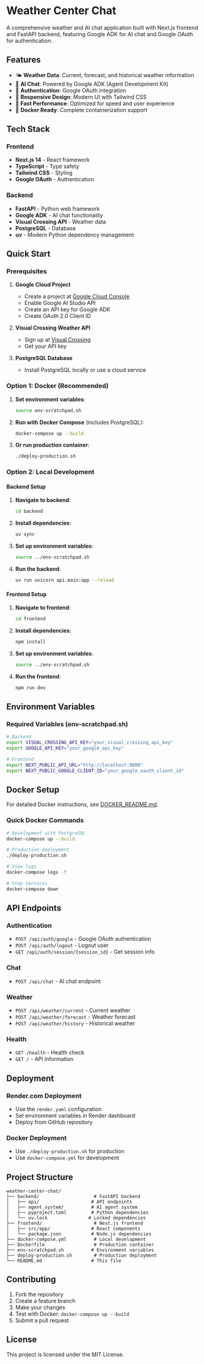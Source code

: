 # Weather Center Chat

A comprehensive weather and AI chat application built with Next.js frontend and FastAPI backend, featuring Google ADK for AI chat and Google OAuth for authentication.

## Features

- 🌤️ **Weather Data**: Current, forecast, and historical weather information
- 🤖 **AI Chat**: Powered by Google ADK (Agent Development Kit)
- 🔐 **Authentication**: Google OAuth integration
- 📱 **Responsive Design**: Modern UI with Tailwind CSS
- 🚀 **Fast Performance**: Optimized for speed and user experience
- 🐳 **Docker Ready**: Complete containerization support

## Tech Stack

### Frontend
- **Next.js 14** - React framework
- **TypeScript** - Type safety
- **Tailwind CSS** - Styling
- **Google OAuth** - Authentication

### Backend
- **FastAPI** - Python web framework
- **Google ADK** - AI chat functionality
- **Visual Crossing API** - Weather data
- **PostgreSQL** - Database
- **uv** - Modern Python dependency management

## Quick Start

### Prerequisites

1. **Google Cloud Project**
   - Create a project at [Google Cloud Console](https://console.cloud.google.com/)
   - Enable Google AI Studio API
   - Create an API key for Google ADK
   - Create OAuth 2.0 Client ID

2. **Visual Crossing Weather API**
   - Sign up at [Visual Crossing](https://www.visualcrossing.com/weather-api)
   - Get your API key

3. **PostgreSQL Database**
   - Install PostgreSQL locally or use a cloud service

### Option 1: Docker (Recommended)

1. **Set environment variables**:
   ```bash
   source env-scratchpad.sh
   ```

2. **Run with Docker Compose** (includes PostgreSQL):
   ```bash
   docker-compose up --build
   ```

3. **Or run production container**:
   ```bash
   ./deploy-production.sh
   ```

### Option 2: Local Development

#### Backend Setup

1. **Navigate to backend**:
   ```bash
   cd backend
   ```

2. **Install dependencies**:
   ```bash
   uv sync
   ```

3. **Set up environment variables**:
   ```bash
   source ../env-scratchpad.sh
   ```

4. **Run the backend**:
   ```bash
   uv run uvicorn api.main:app --reload
   ```

#### Frontend Setup

1. **Navigate to frontend**:
   ```bash
   cd frontend
   ```

2. **Install dependencies**:
   ```bash
   npm install
   ```

3. **Set up environment variables**:
   ```bash
   source ../env-scratchpad.sh
   ```

4. **Run the frontend**:
   ```bash
   npm run dev
   ```

## Environment Variables

### Required Variables (env-scratchpad.sh)
```bash
# Backend
export VISUAL_CROSSING_API_KEY="your_visual_crossing_api_key"
export GOOGLE_API_KEY="your_google_api_key"

# Frontend
export NEXT_PUBLIC_API_URL="http://localhost:8000"
export NEXT_PUBLIC_GOOGLE_CLIENT_ID="your_google_oauth_client_id"
```

## Docker Setup

For detailed Docker instructions, see [DOCKER_README.md](DOCKER_README.md).

### Quick Docker Commands

```bash
# Development with PostgreSQL
docker-compose up --build

# Production deployment
./deploy-production.sh

# View logs
docker-compose logs -f

# Stop services
docker-compose down
```

## API Endpoints

### Authentication
- `POST /api/auth/google` - Google OAuth authentication
- `POST /api/auth/logout` - Logout user
- `GET /api/auth/session/{session_id}` - Get session info

### Chat
- `POST /api/chat` - AI chat endpoint

### Weather
- `POST /api/weather/current` - Current weather
- `POST /api/weather/forecast` - Weather forecast
- `POST /api/weather/history` - Historical weather

### Health
- `GET /health` - Health check
- `GET /` - API information

## Deployment

### Render.com Deployment
- Use the `render.yaml` configuration
- Set environment variables in Render dashboard
- Deploy from GitHub repository

### Docker Deployment
- Use `./deploy-production.sh` for production
- Use `docker-compose.yml` for development

## Project Structure

```
weather-center-chat/
├── backend/                    # FastAPI backend
│   ├── api/                   # API endpoints
│   ├── agent_system/          # AI agent system
│   ├── pyproject.toml         # Python dependencies
│   └── uv.lock               # Locked dependencies
├── frontend/                   # Next.js frontend
│   ├── src/app/               # React components
│   └── package.json           # Node.js dependencies
├── docker-compose.yml          # Local development
├── Dockerfile                  # Production container
├── env-scratchpad.sh          # Environment variables
├── deploy-production.sh        # Production deployment
└── README.md                  # This file
```

## Contributing

1. Fork the repository
2. Create a feature branch
3. Make your changes
4. Test with Docker: `docker-compose up --build`
5. Submit a pull request

## License

This project is licensed under the MIT License.





